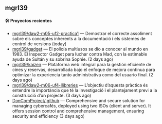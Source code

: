 ## mgrl39 












#### 🛠 Proyectos recientes

- [mgrl39/daw2-m05-uf2-practica1](https://github.com/mgrl39/daw2-m05-uf2-practica1) — Demostrar el correcte assoliment sobre els conceptes inherents a la documentació i els sistemes de control de versions (today)
- [mgrl39/gadget](https://github.com/mgrl39/gadget) — El policía multiusos se dio a conocer al mundo en 1983. El Inspector Gadget para luchar contra Mad, con la estimable ayuda de Sultán y su sobrina Sophie. (2 days ago)
- [mgrl39/kaizen](https://github.com/mgrl39/kaizen) — Plataforma web integral para la gestión eficiente de cines y reservas, desarrollada bajo el enfoque de mejora continua para optimizar la experiencia tanto administrativa como del usuario final. (2 days ago)
- [mgrl39/daw2-m06-uf4-llibreries](https://github.com/mgrl39/daw2-m06-uf4-llibreries) — L’objectiu d’aquesta pràctica és entendre la importància que té la investigació i el plantejament previ a la construcció d’un projecte.  (3 days ago)
- [DonComProject/.github](https://github.com/DonComProject/.github) — Comprehensive and secure solution for managing cybercafés, deployed using two ISOs (client and server). It offers session control and comprehensive management, ensuring security and efficiency (3 days ago)




